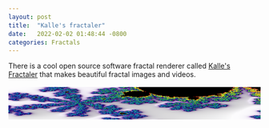 ```yaml
---
layout: post
title:  "Kalle's fractaler"
date:   2022-02-02 01:48:44 -0800
categories: Fractals
---
```

There is a cool open source software fractal renderer called <a href="https://mathr.co.uk/kf/kf.html">Kalle's Fractaler</a> that makes beautiful fractal images and videos. <br clear="all"><br clear="all">
<img src="/images/mandelbrot-kf.png" width="115%" height="65" alt="">

 

